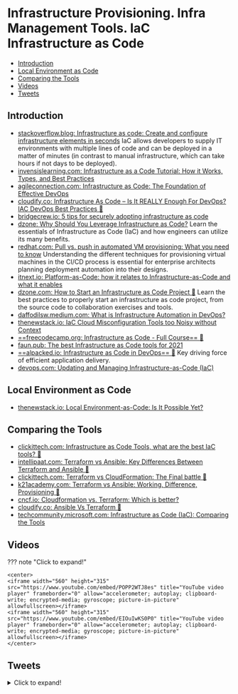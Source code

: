 # Infrastructure Provisioning. Infra Management Tools. IaC Infrastructure as Code
- [Introduction](#introduction)
- [Local Environment as Code](#local-environment-as-code)
- [Comparing the Tools](#comparing-the-tools)
- [Videos](#videos)
- [Tweets](#tweets)
## Introduction
- [stackoverflow.blog: Infrastructure as code: Create and configure infrastructure elements in seconds](https://stackoverflow.blog/2021/03/08/infrastructure-as-code-create-and-configure-infrastructure-elements-in-seconds/) IaC allows developers to supply IT environments with multiple lines of code and can be deployed in a matter of minutes (in contrast to manual infrastructure, which can take hours if not days to be deployed).
- [invensislearning.com: Infrastructure as a Code Tutorial: How it Works, Types, and Best Practices](https://www.invensislearning.com/blog/infrastructure-as-a-code-tutorial/)
- [agileconnection.com: Infrastructure as Code: The Foundation of Effective DevOps](https://www.agileconnection.com/article/infrastructure-code-foundation-effective-devops)
- [cloudify.co: Infrastructure As Code – Is It REALLY Enough For DevOps? IAC DevOps Best Practices 🌟](https://cloudify.co/blog/infrastructure-as-code-is-it-really-enough-for-devops/)
- [bridgecrew.io: 5 tips for securely adopting infrastructure as code](https://bridgecrew.io/blog/5-tips-for-securely-adopting-infrastructure-as-code/)
- [dzone: Why Should You Leverage Infrastructure as Code?](https://dzone.com/articles/reasons-to-leverage-infrastructure-as-code) Learn the essentials of Infrastructure as Code (IaC) and how engineers can utilize its many benefits.
- [redhat.com: Pull vs. push in automated VM provisioning: What you need to know](https://www.redhat.com/architect/pull-push-provisioning-cicd) Understanding the different techniques for provisioning virtual machines in the CI/CD process is essential for enterprise architects planning deployment automation into their designs.
- [itnext.io: Platform-as-Code: how it relates to Infrastructure-as-Code and what it enables](https://itnext.io/platform-as-code-how-it-compares-with-infrastructure-as-code-and-what-it-enables-2684b348be2e)
- [dzone.com: How to Start an Infrastructure as Code Project 🌟](https://dzone.com/articles/how-to-start-an-infrastructure-as-code-project) Learn the best practices to properly start an infrastructure as code project, from the source code to collaboration exercises and tools.
- [daffodilsw.medium.com: What is Infrastructure Automation in DevOps?](https://daffodilsw.medium.com/what-is-infrastructure-automation-in-devops-d9681870b07d)
- [thenewstack.io: IaC Cloud Misconfiguration Tools too Noisy without Context](https://thenewstack.io/iac-cloud-misconfiguration-tools-too-noisy-without-context/)
- [==freecodecamp.org: Infrastructure as Code - Full Course== 🌟](https://www.freecodecamp.org/news/what-is-infrastructure-as-code/)
- [faun.pub: The best Infrastructure as Code tools for 2021](https://faun.pub/the-best-infrastructure-as-code-tools-for-2021-b37c323e89f0)
- [==alpacked.io: Infrastructure as Code in DevOps== 🌟](https://alpacked.io/blog/infrastructure-as-code-for-devops/) Key driving force of efficient application delivery.
- [devops.com: Updating and Managing Infrastructure-as-Code (IaC)](https://devops.com/updating-and-managing-infrastructure-as-code-iac/)

## Local Environment as Code
- [thenewstack.io: Local Environment-as-Code: Is It Possible Yet?](https://thenewstack.io/local-environment-as-code-is-it-possible-yet/)

## Comparing the Tools
- [clickittech.com: Infrastructure as Code Tools, what are the best IaC tools? 🌟](https://www.clickittech.com/devops/infrastructure-as-code-tools/)
- [intellipaat.com: Terraform vs Ansible: Key Differences Between Terraform and Ansible 🌟](https://intellipaat.com/blog/terraform-vs-ansible-difference) 
- [clickittech.com: Terraform vs CloudFormation: The Final battle 🌟](https://www.clickittech.com/devops/terraform-vs-cloudformation/)
- [k21academy.com: Terraform vs Ansible: Working, Difference, Provisioning 🌟](https://k21academy.com/ansible/terraform-vs-ansible)
- [cncf.io: Cloudformation vs. Terraform: Which is better?](https://www.cncf.io/blog/2021/04/06/cloudformation-vs-terraform-which-is-better/)
- [cloudify.co: Ansible Vs Terraform 🌟](https://cloudify.co/blog/ansible-vs-terraform/)
- [techcommunity.microsoft.com: Infrastructure as Code (IaC): Comparing the Tools](https://techcommunity.microsoft.com/t5/itops-talk-blog/infrastructure-as-code-iac-comparing-the-tools/ba-p/3205045)

## Videos
??? note "Click to expand!"

	<center>
	<iframe width="560" height="315" src="https://www.youtube.com/embed/POPP2WTJ8es" title="YouTube video player" frameborder="0" allow="accelerometer; autoplay; clipboard-write; encrypted-media; gyroscope; picture-in-picture" allowfullscreen></iframe>
	<iframe width="560" height="315" src="https://www.youtube.com/embed/EIOuIwKS0P0" title="YouTube video player" frameborder="0" allow="accelerometer; autoplay; clipboard-write; encrypted-media; gyroscope; picture-in-picture" allowfullscreen></iframe>
	</center>

## Tweets
<details>
  <summary>Click to expand!</summary>

<center>
<blockquote class="twitter-tweet"><p lang="en" dir="ltr">Jeez, people in my timeline arguing about the merits of CDK vs. Pulumi and I&#39;m just waiting for you all to get on my level. <a href="https://t.co/S3PU7FGuw2">pic.twitter.com/S3PU7FGuw2</a></p>&mdash; Corey Quinn (@QuinnyPig) <a href="https://twitter.com/QuinnyPig/status/1470810573298274307?ref_src=twsrc%5Etfw">December 14, 2021</a></blockquote> <script async src="https://platform.twitter.com/widgets.js" charset="utf-8"></script>

<blockquote class="twitter-tweet"><p lang="en" dir="ltr">Do you use the AWS, GCP, or Azure web consoles beyond getting started with a new cloud provider? If so, why not an automation tool such as Terraform or Cloud Formation? <a href="https://t.co/5LIZSTcNpG">pic.twitter.com/5LIZSTcNpG</a></p>&mdash; Kelsey Hightower (@kelseyhightower) <a href="https://twitter.com/kelseyhightower/status/1483820927402004484?ref_src=twsrc%5Etfw">January 19, 2022</a></blockquote> <script async src="https://platform.twitter.com/widgets.js" charset="utf-8"></script>
</center>
</details>